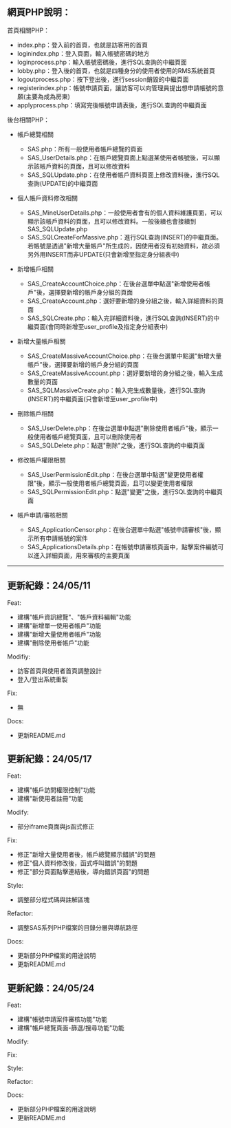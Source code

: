 網頁PHP說明： 
----------------------------------
首頁相關PHP：  
- index.php：登入前的首頁，也就是訪客用的首頁
- loginindex.php：登入頁面，輸入帳號密碼的地方
- loginprocess.php：輸入帳號密碼後，進行SQL查詢的中繼頁面
- lobby.php：登入後的首頁，也就是四種身分的使用者使用的RMS系統首頁
- logoutprocess.php：按下登出後，進行session銷毀的中繼頁面
- registerindex.php：帳號申請頁面，讓訪客可以向管理員提出想申請帳號的意願(主要為成為房東)
- applyprocess.php：填寫完後帳號申請表後，進行SQL查詢的中繼頁面

後台相關PHP：
- 帳戶總覽相關
  - SAS.php：所有一般使用者帳戶總覽的頁面
  - SAS_UserDetails.php：在帳戶總覽頁面上點選某使用者帳號後，可以顯示該帳戶資料的頁面，且可以修改資料
  - SAS_SQLUpdate.php：在使用者帳戶資料頁面上修改資料後，進行SQL查詢(UPDATE)的中繼頁面  

- 個人帳戶資料修改相關
  - SAS_MineUserDetails.php：一般使用者會有的個人資料維護頁面，可以顯示該帳戶資料的頁面，且可以修改資料。一般後續也會接續到SAS_SQLUpdate.php
  - SAS_SQLCreateForMassive.php：進行SQL查詢(INSERT)的中繼頁面。若帳號是透過"新增大量帳戶"所生成的，因使用者沒有初始資料，故必須另外用INSERT而非UPDATE(只會新增至指定身分組表中)  

- 新增帳戶相關
  - SAS_CreateAccountChoice.php：在後台選單中點選"新增使用者帳戶"後，選擇要新增的帳戶身分組的頁面
  - SAS_CreateAccount.php：選好要新增的身分組之後，輸入詳細資料的頁面
  - SAS_SQLCreate.php：輸入完詳細資料後，進行SQL查詢(INSERT)的中繼頁面(會同時新增至user_profile及指定身分組表中)  

- 新增大量帳戶相關
  - SAS_CreateMassiveAccountChoice.php：在後台選單中點選"新增大量帳戶"後，選擇要新增的帳戶身分組的頁面
  - SAS_CreateMassiveAccount.php：選好要新增的身分組之後，輸入生成數量的頁面
  - SAS_SQLMassiveCreate.php：輸入完生成數量後，進行SQL查詢(INSERT)的中繼頁面(只會新增至user_profile中)  

- 刪除帳戶相關
  - SAS_UserDelete.php：在後台選單中點選"刪除使用者帳戶"後，顯示一般使用者帳戶總覽頁面，且可以刪除使用者
  - SAS_SQLDelete.php：點選"刪除"之後，進行SQL查詢的中繼頁面  

- 修改帳戶權限相關
  - SAS_UserPermissionEdit.php：在後台選單中點選"變更使用者權限"後，顯示一般使用者帳戶總覽頁面，且可以變更使用者權限
  - SAS_SQLPermissionEdit.php：點選"變更"之後，進行SQL查詢的中繼頁面  

- 帳戶申請/審核相關
  - SAS_ApplicationCensor.php：在後台選單中點選"帳號申請審核"後，顯示所有申請帳號的案件
  - SAS_ApplicationsDetails.php：在帳號申請審核頁面中，點擊案件編號可以進入詳細頁面，用來審核的主要頁面
----------------------------------
  
更新紀錄：24/05/11  
----------------------------------
Feat:
- 建構"帳戶資訊總覽"、"帳戶資料編輯"功能
- 建構"新增單一使用者帳戶"功能  
- 建構"新增大量使用者帳戶"功能
- 建構"刪除使用者帳戶"功能

Modifiy:
- 訪客首頁與使用者首頁調整設計
- 登入/登出系統重製

Fix:  
- 無
  
Docs:  
- 更新README.md

更新紀錄：24/05/17
----------------------------------
Feat:
- 建構"帳戶訪問權限控制"功能
- 建構"新使用者註冊"功能

Modify:
- 部分iframe頁面與js函式修正

Fix:
- 修正"新增大量使用者後，帳戶總覽顯示錯誤"的問題
- 修正"個人資料修改後，函式呼叫錯誤"的問題
- 修正"部分頁面點擊連結後，導向錯誤頁面"的問題

Style:
- 調整部分程式碼與註解區塊

Refactor:
- 調整SAS系列PHP檔案的目錄分層與導航路徑

Docs:
- 更新部分PHP檔案的用途說明
- 更新README.md

更新紀錄：24/05/24
----------------------------------
Feat:
- 建構"帳號申請案件審核功能"功能
- 建構"帳戶總覽頁面-篩選/搜尋功能"功能

Modify:

Fix:

Style:

Refactor:

Docs:
- 更新部分PHP檔案的用途說明
- 更新README.md
